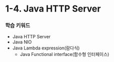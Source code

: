 # 1-4. Java HTTP Server

### 학습 키워드

* Java HTTP Server
* Java NIO
* Java Lambda expression(람다식)
  * Java Functional interface(함수형 인터페이스)

